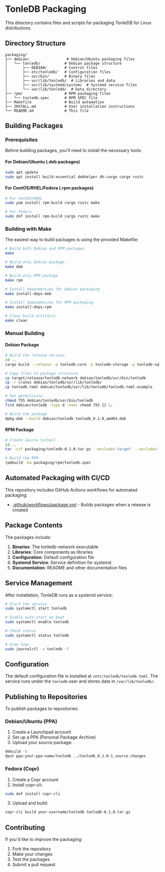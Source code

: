 # TonleDB Packaging

This directory contains files and scripts for packaging TonleDB for Linux distributions.

## Directory Structure

```
packaging/
├── debian/                 # Debian/Ubuntu packaging files
│   └── tonledb/           # Debian package structure
│       ├── DEBIAN/        # Control files
│       ├── etc/tonledb/   # Configuration files
│       ├── usr/bin/       # Binary files
│       ├── usr/lib/tonledb/  # Libraries and data
│       ├── usr/lib/systemd/system/  # Systemd service files
│       └── var/lib/tonledb/  # Data directory
├── rpm/                   # RPM packaging files
│   └── tonledb.spec       # RPM SPEC file
├── Makefile               # Build automation
├── INSTALL.md             # User installation instructions
└── README.md              # This file
```

## Building Packages

### Prerequisites

Before building packages, you'll need to install the necessary tools:

#### For Debian/Ubuntu (.deb packages)
```bash
sudo apt update
sudo apt install build-essential debhelper dh-cargo cargo rustc
```

#### For CentOS/RHEL/Fedora (.rpm packages)
```bash
# For CentOS/RHEL
sudo yum install rpm-build cargo rustc make

# For Fedora
sudo dnf install rpm-build cargo rustc make
```

### Building with Make

The easiest way to build packages is using the provided Makefile:

```bash
# Build both Debian and RPM packages
make

# Build only Debian package
make deb

# Build only RPM package
make rpm

# Install dependencies for Debian packaging
make install-deps-deb

# Install dependencies for RPM packaging
make install-deps-rpm

# Clean build artifacts
make clean
```

### Manual Building

#### Debian Package
```bash
# Build the release version
cd ..
cargo build --release -p tonledb-core -p tonledb-storage -p tonledb-sql -p tonledb-nosql-kv -p tonledb-nosql-doc -p tonledb-metrics -p tonledb-network

# Copy files to package structure
cp target/release/tonledb-network debian/tonledb/usr/bin/tonledb
cp -r crates debian/tonledb/usr/lib/tonledb/
cp tonledb.toml debian/tonledb/usr/lib/tonledb/tonledb.toml.example

# Set permissions
chmod 755 debian/tonledb/usr/bin/tonledb
find debian/tonledb -type d -exec chmod 755 {} \;

# Build the package
dpkg-deb --build debian/tonledb tonledb_0.1.0_amd64.deb
```

#### RPM Package
```bash
# Create source tarball
cd ..
tar -czf packaging/tonledb-0.1.0.tar.gz --exclude='target' --exclude='.git' .

# Build the RPM
rpmbuild -ba packaging/rpm/tonledb.spec
```

## Automated Packaging with CI/CD

This repository includes GitHub Actions workflows for automated packaging:

- [.github/workflows/package.yml](../tonledb/.github/workflows/package.yml) - Builds packages when a release is created

## Package Contents

The packages include:

1. **Binaries**: The tonledb-network executable
2. **Libraries**: Core components as libraries
3. **Configuration**: Default configuration file
4. **Systemd Service**: Service definition for systemd
5. **Documentation**: README and other documentation files

## Service Management

After installation, TonleDB runs as a systemd service:

```bash
# Start the service
sudo systemctl start tonledb

# Enable auto-start on boot
sudo systemctl enable tonledb

# Check status
sudo systemctl status tonledb

# View logs
sudo journalctl -u tonledb -f
```

## Configuration

The default configuration file is installed at `/etc/tonledb/tonledb.toml`. 
The service runs under the `tonledb` user and stores data in `/var/lib/tonledb/`.

## Publishing to Repositories

To publish packages to repositories:

### Debian/Ubuntu (PPA)
1. Create a Launchpad account
2. Set up a PPA (Personal Package Archive)
3. Upload your source package:
```bash
debuild -S
dput ppa:your-ppa-name/tonledb ../tonledb_0.1.0-1_source.changes
```

### Fedora (Copr)
1. Create a Copr account
2. Install copr-cli:
```bash
sudo dnf install copr-cli
```
3. Upload and build:
```bash
copr-cli build your-username/tonledb tonledb-0.1.0.tar.gz
```

## Contributing

If you'd like to improve the packaging:

1. Fork the repository
2. Make your changes
3. Test the packages
4. Submit a pull request